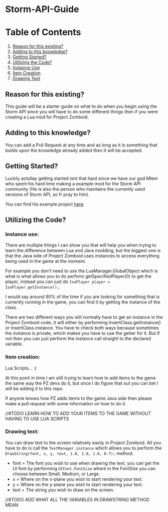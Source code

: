 # Storm-API-Guide
# Table of Contents
1. [Reason for this existing?](#reason-for-this-existing)
2. [Adding to this knowledge?](#adding-to-this-knowledge)
3. [Getting Started?](#getting-started)
4. [Utilizing the Code?](#utilizing-the-code)
5. [Instance Use](#instance-use)
6. [Item Creation](#item-creation)
7. [Drawing Text](#drawing-text)
## Reason for this existing?
This guide will be a starter guide on what to do when you begin using the Storm API since you will have to do some different things then if you were creating a Lua mod for Project Zomboid.
## Adding to this knowledge?
You can add a Pull Request at any time and as long as it is something that builds upon the knowledge already added then it will be accepted.
## Getting Started?
Luckily actullay getting started isnt that hard since we have our god Mlem who spent his hard time making a example mod for the Storm API community (He is also the person who maintains the currently used versions of Storm API, so fr pray to him).

You can find his example project [here](https://github.com/mlem/storm/tree/docs/example-mod/example-mod).
## Utilizing the Code?
### Instance use:
There are multiple things I can show you that will help you when trying to learn the difference between Lua and Java modding, but the biggest one is that the Java side of Project Zomboid uses instances to access everything being used in the game at the moment.

For example you don't need to use the LuaManager.GlobalObject which is what is what allows you to do perform getSpecifiedPlayer(0) to get the player, instead you can just do ```IsoPlayer player = IsoPlayer.getInstance();```.

I would say around 90% of the time if you are looking for something that is currently running in the game, you can find it by getting the instance of the class.

There are two different ways you will normally have to get an instance in the Project Zomboid code, it will either by performing InsertClass.getInstance() or InsertClass.instance. You have to check both ways because sometimes the instance is private, which makes you have to use the getter for it. But if not then you can just perform the instance call straight to the declared variable.
### Item creation:
Lua Scripts... :(

At this point in time I am still trying to learn how to add items to the game the same way the PZ devs do it, but once I do figure that out you can bet I will be adding it to this repo.

If anyone knows how PZ adds items to the game Java side then please make a pull request with some information on how to do it.

//#TODO LEARN HOW TO ADD YOUR ITEMS TO THE GAME WITHOUT HAVING TO USE LUA SCRIPTS
### Drawing text:
You can draw text to the screen relatively easily in Project Zomboid. All you have to do is call the ```TextManager.instance``` which allows you to perform the ```DrawString(font, x, y, text, 1.0, 1.0, 1.0, 0.7);``` method.
- font = The font you wish to use when drawing the text, you can get the UI font by performing ```UIFont.FontSize``` where in the FontSize you can choose between Small, Medium, or Large.
- x = Where on the x-plane you wish to start rendering your text.
- y = Where on the y-plane you wish to start rendering your text.
- text = The string you wish to draw on the screen.

//#TODO ADD WHAT ALL THE VARIABLES IN DRAWSTRING METHOD MEAN
